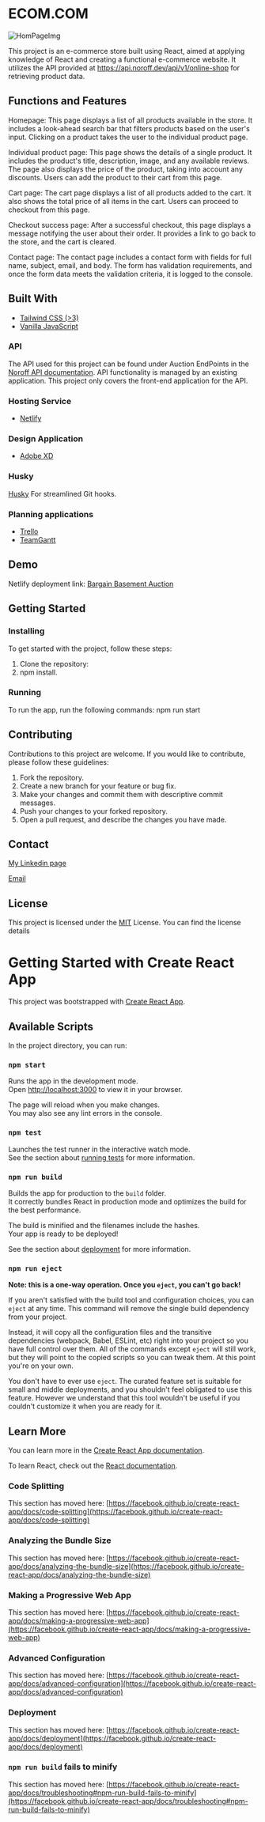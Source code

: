# ECOM.COM

![HomPageImg](https://github.com/martinMr79/front-end-frameworks-ca/blob/master/src/assets/images/HomPageImg.PNG)

This project is an e-commerce store built using React, aimed at applying knowledge of React and creating a functional e-commerce website. It utilizes the API provided at https://api.noroff.dev/api/v1/online-shop for retrieving product data.

## Functions and Features

Homepage: This page displays a list of all products available in the store. It includes a look-ahead search bar that filters products based on the user's input. Clicking on a product takes the user to the individual product page.

Individual product page: This page shows the details of a single product. It includes the product's title, description, image, and any available reviews. The page also displays the price of the product, taking into account any discounts. Users can add the product to their cart from this page.

Cart page: The cart page displays a list of all products added to the cart. It also shows the total price of all items in the cart. Users can proceed to checkout from this page.

Checkout success page: After a successful checkout, this page displays a message notifying the user about their order. It provides a link to go back to the store, and the cart is cleared.

Contact page: The contact page includes a contact form with fields for full name, subject, email, and body. The form has validation requirements, and once the form data meets the validation criteria, it is logged to the console.

## Built With

- [Tailwind CSS (>3)](https://tailwindcss.com)
- [Vanilla JavaScript](https://www.javascript.com)

### API

The API used for this project can be found under Auction EndPoints in the [Noroff API documentation](https://docs.noroff.dev/auctionhouse-endpoints/authentication). API functionality is managed by an existing application. This project only covers the front-end application for the API.

### Hosting Service

- [Netlify](https://www.netlify.com)

### Design Application

- [Adobe XD](https://www.adobe.com/products/xd.html)

### Husky

[Husky](https://typicode.github.io/husky) For streamlined Git hooks.

### Planning applications

- [Trello](https://trello.com)
- [TeamGantt](https://www.teamgantt.com)

## Demo 

Netlify deployment link: [Bargain Basement Auction](https://snazzy-cupcake-064c05.netlify.app)



## Getting Started

### Installing

To get started with the project, follow these steps:

1. Clone the repository:
2. npm install.

### Running

To run the app, run the following commands: npm run start


## Contributing

Contributions to this project are welcome. If you would like to contribute, please follow these guidelines:

1. Fork the repository.
2. Create a new branch for your feature or bug fix.
3. Make your changes and commit them with descriptive commit messages.
4. Push your changes to your forked repository.
5. Open a pull request, and describe the changes you have made.

## Contact

  [My Linkedin page](https://www.google.com/url?sa=t&rct=j&q=&esrc=s&source=web&cd=&cad=rja&uact=8&ved=2ahUKEwjk04jXp4r4AhUZRfEDHQMbCSYQFnoECAcQAQ&url=https%3A%2F%2Fno.linkedin.com%2Fin%2Fmartin-mroz-28008121a&usg=AOvVaw1SSNET_dDG4MRj1uQ6PD__)

  [Email](https://mamr@hotmail.no)

## License

This project is licensed under the [MIT](https://www.mit.edu/~amini/LICENSE.md) License. You can find the license details 



# Getting Started with Create React App

This project was bootstrapped with [Create React App](https://github.com/facebook/create-react-app).

## Available Scripts

In the project directory, you can run:

### `npm start`

Runs the app in the development mode.\
Open [http://localhost:3000](http://localhost:3000) to view it in your browser.

The page will reload when you make changes.\
You may also see any lint errors in the console.

### `npm test`

Launches the test runner in the interactive watch mode.\
See the section about [running tests](https://facebook.github.io/create-react-app/docs/running-tests) for more information.

### `npm run build`

Builds the app for production to the `build` folder.\
It correctly bundles React in production mode and optimizes the build for the best performance.

The build is minified and the filenames include the hashes.\
Your app is ready to be deployed!

See the section about [deployment](https://facebook.github.io/create-react-app/docs/deployment) for more information.

### `npm run eject`

**Note: this is a one-way operation. Once you `eject`, you can't go back!**

If you aren't satisfied with the build tool and configuration choices, you can `eject` at any time. This command will remove the single build dependency from your project.

Instead, it will copy all the configuration files and the transitive dependencies (webpack, Babel, ESLint, etc) right into your project so you have full control over them. All of the commands except `eject` will still work, but they will point to the copied scripts so you can tweak them. At this point you're on your own.

You don't have to ever use `eject`. The curated feature set is suitable for small and middle deployments, and you shouldn't feel obligated to use this feature. However we understand that this tool wouldn't be useful if you couldn't customize it when you are ready for it.

## Learn More

You can learn more in the [Create React App documentation](https://facebook.github.io/create-react-app/docs/getting-started).

To learn React, check out the [React documentation](https://reactjs.org/).

### Code Splitting

This section has moved here: [https://facebook.github.io/create-react-app/docs/code-splitting](https://facebook.github.io/create-react-app/docs/code-splitting)

### Analyzing the Bundle Size

This section has moved here: [https://facebook.github.io/create-react-app/docs/analyzing-the-bundle-size](https://facebook.github.io/create-react-app/docs/analyzing-the-bundle-size)

### Making a Progressive Web App

This section has moved here: [https://facebook.github.io/create-react-app/docs/making-a-progressive-web-app](https://facebook.github.io/create-react-app/docs/making-a-progressive-web-app)

### Advanced Configuration

This section has moved here: [https://facebook.github.io/create-react-app/docs/advanced-configuration](https://facebook.github.io/create-react-app/docs/advanced-configuration)

### Deployment

This section has moved here: [https://facebook.github.io/create-react-app/docs/deployment](https://facebook.github.io/create-react-app/docs/deployment)

### `npm run build` fails to minify

This section has moved here: [https://facebook.github.io/create-react-app/docs/troubleshooting#npm-run-build-fails-to-minify](https://facebook.github.io/create-react-app/docs/troubleshooting#npm-run-build-fails-to-minify)
